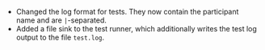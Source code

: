 - Changed the log format for tests. They now contain the participant name and are `|`-separated.
- Added a file sink to the test runner, which additionally writes the test log output to the file `test.log`.
